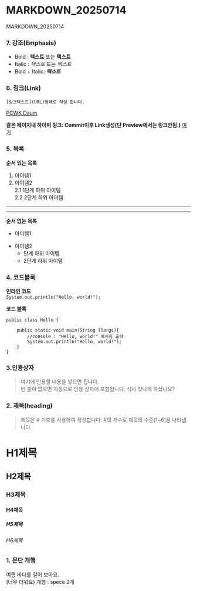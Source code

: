 # MARKDOWN_20250714
MARKDOWN_20250714

### 7. 강조(Emphasis)
- Bold : **텍스트** 또는 __텍스트__
- Italic : *텍스트* 또는 _텍스트_
- Bold + Italic: ***텍스트***

### 6. 링크(Link)
`[링크텍스트](URL)형태로 작성 합니다.`  

[PCWK Daum](https://cafe.daum.net/pcwk)

**같은 페이지내 하이퍼 링크: Commit이후 Link생성(단 Preview에서는 링크안됨.)**
[여기](#3인용상자)

### 5. 목록
**순서 있는 목록**
1. 아이템1
2. 아이템2  
   2.1 1단계 하위 아이템  
   2.2 2단계 하위 아이템  
---
***
**순서 없는 목록**
- 아이템1
+ 아이템2
  - 단계 하위 아이템
  - 2단계 하위 아이템
    
### 4. 코드블록
**인라인 코드**  
`System.out.println("Hello, world!");`

**코드 블록**
```
public class Hello {

	public static void main(String []args){
		//console : "Hello, world!" 메시지 출력
		System.out.println("Hello, world!");
	}
}
```


### 3.인용상자
>여기에 인용할 내용을 넣으면 됩니다.  
>빈 줄이 없으면 자동으로 인용 상자에 포함됩니다.
식사 맛나게 하셨나요?

### 2. 제목(heading)
>제목은 # 기호를 사용하여 작성합니다. #의 개수로 제목의 수준(1~6)을 나타냅니다.
# H1제목
## H2제목
### H3제목
#### H4제목
##### H5제목
###### H6제목

### 1. 문단 개행
여름 바다를 걸어 보아요.  
(너무 더워요)
개행 : spece 2개
